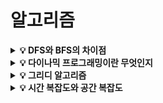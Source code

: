 # 알고리즘

<details>
<summary><strong>💡 DFS와 BFS의 차이점</strong></summary>
  <ul>
    <li>
      DFS
      <ul>
  			<li>깊이 우선 탐색 알고리즘(Depth-First-Search) : 그래프의 너비를 우선적으로 탐색하는 알고리즘</li>
		    <li>현재 정점에서 갈 수 있는 점들까지 들어가며 탐색하는 방식</li>
	  	  <li>스택 또는 재귀함수로 구현</li>
		  </ul>
    </li>
	  <li>
      BFS
      <ul>
	  	  <li>너비 우선 탐색 알고리즘(Breath-First-Search) : 그래프의 깊이를 우선적으로 탐색하는 알고리즘</li>
	    	<li>현재 정점에 연결된 가까운 점들부터 탐색하는 방식</li>
		    <li>큐를 이용해 구현</li>
		  </ul>
    </li>
  </ul>
</details>

<details>
<summary><strong>💡 다이나믹 프로그래밍이란 무엇인지</strong></summary>
  <ol>
    <li>큰 문제를 작은 문제로 나눌 수 있다.</li>
    <li>작은 문제에서 구한 정답은 그것을 포함하는 큰 문제에서도 동일하다.</li>
    → 위 두 조건을 만족할 때 사용할 수 있는 알고리즘
  </ol>
  <ul>
    <li>
      Top-Down 방식
      <ul>
   	   <li>대부분 재귀함수를 사용해 구현</li>
   	   <li>큰 문제를 해결하기 위해 작은 문제를 호출하는 방식</li>
   	   <li>메모이제이션 : Top-Down 방식에서 사용되며, 이전에 계산된 결과를 일시적으로 기록해두는 개념</li>
   	 </ul>
    </li>
    <li>
      Bottom-Up 방식
      <ul>
 	     <li>단순 반복문을 이용해 구현</li>
 	     <li>작은 문제부터 차근차근 답을 도출하는 방식</li>
 	     <li>DP 테이블 : Bottom-Up 방식에서 사용되는 결과 저장용 리스트이다.</li>
 	   </ul>
    </li>
  </ul>
</details>

<details>
<summary><strong>💡 그리디 알고리즘</strong></summary>
  <ul>
    <li>그리디 알고리즘 : 현재 상황에서 지금 당장 좋은 것만 고르는 방법</li>
    <li>매 순간 가장 좋아보이는 것을 선택하며, 현재의 선택이 나중에 미칠 영향에 대해 고려하지 않음</li>
    <li>최적해를 구하는 데에 사용되는 근사적인 방법</li>
    <br>
    <li>그리디 알고리즘 필요 조건</li>
    <ol>
      <li>탐욕스러운 선택 속성 : 탐욕적인 선택이 안전해야 함. 탐욕적인 선택으로 최적해를 구할 수 있어야 함.</li>
      <li>최적 부분 구조 : 문제에 대한 최적해를 구하는 방법이 하위 부분 문제에 대해서도 최적의 해결 방법</li>
    </ol>
  </ul>
</details>

<details>
<summary><strong>💡 시간 복잡도와 공간 복잡도</strong></summary>
효율적인 알고리즘이란 작은 메모리 공간을 차지하면서 적은 시간 내에 주어진 임무를 정확히 수행하는 알고리즘이다. <br>
알고리즘을 평가할 때 수행시간과 메모리 사용량을 평가 기준으로 두는데, 이에 해당하는 사항을 각각 시간 복잡도와 공간 복잡도라고 한다. <br>
  <ul>
    <li>시간 복잡도(Time Complexity)</li>
    <ul>
      <li>특정 알고리즘이 어떤 문제를 해결하는데 걸리는 시간을 의미한다.</li>
      <li>데이터 개수가 n이라면 n에 대한 연산 횟수의 함수 T(n)를 구해서 시간 복잡도를 나타낸다.</li>
      <li>최선의 경우, 최악의 경우, 평균적인 경우의 연산 횟수를 구할 수 있는데, 보통 알고리즘의 성능을 최악의 경우로 평가한다.</li>
      <li>빅오 표기법 : T(n)의 최고차항의 차수에 O를 씌운 표기법이다.</li>
    </ul>
    <br>
    <li>공간 복잡도(Space Complexity)</li>
    <ul>
      <li>특정 알고리즘에 사용되는 메모리 공간의 총량을 의미한다.</li>
      <li>변수를 저장하기 위한 공간이나 순환 스택 등에 해당한다.</li>
      <li>대용량 시스템이 보편화되면서 중요도가 떨어졌다.</li>
    </ul>
  </ul>
</details>